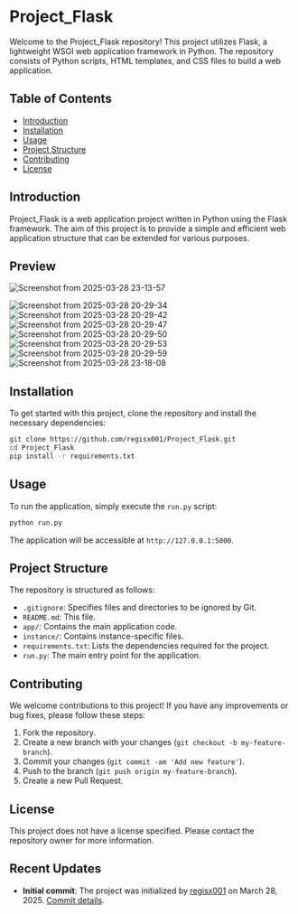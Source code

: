 # Project_Flask

Welcome to the Project_Flask repository! This project utilizes Flask, a lightweight WSGI web application framework in Python. The repository consists of Python scripts, HTML templates, and CSS files to build a web application.

## Table of Contents

- [Introduction](#introduction)
- [Installation](#installation)
- [Usage](#usage)
- [Project Structure](#project-structure)
- [Contributing](#contributing)
- [License](#license)

## Introduction

Project_Flask is a web application project written in Python using the Flask framework. The aim of this project is to provide a simple and efficient web application structure that can be extended for various purposes.

## Preview
![Screenshot from 2025-03-28 23-13-57](https://github.com/user-attachments/assets/8dfff4ee-aa40-4b1e-ae00-0019285a6340)

![Screenshot from 2025-03-28 20-29-34](https://github.com/user-attachments/assets/f0f13765-52e1-477b-8897-11e8a047249e)
![Screenshot from 2025-03-28 20-29-42](https://github.com/user-attachments/assets/48ac4fa4-ae42-4b42-87fe-3580c51587f3)
![Screenshot from 2025-03-28 20-29-47](https://github.com/user-attachments/assets/4553e21e-e5f3-4f83-ab51-5a5a7d53155b)
![Screenshot from 2025-03-28 20-29-50](https://github.com/user-attachments/assets/00d916ab-4b00-4bd6-adeb-d5ad6ecac890)
![Screenshot from 2025-03-28 20-29-53](https://github.com/user-attachments/assets/924a7e7a-89b7-47eb-bc71-47ea6239a089)
![Screenshot from 2025-03-28 20-29-59](https://github.com/user-attachments/assets/15106d9b-f54f-40ee-8ad9-7374dac43d3a)
![Screenshot from 2025-03-28 23-18-08](https://github.com/user-attachments/assets/e5928296-2e94-480c-aee2-4e32a0767e3b)



## Installation

To get started with this project, clone the repository and install the necessary dependencies:

```bash
git clone https://github.com/regisx001/Project_Flask.git
cd Project_Flask
pip install -r requirements.txt
```

## Usage

To run the application, simply execute the `run.py` script:

```bash
python run.py
```

The application will be accessible at `http://127.0.0.1:5000`.

## Project Structure

The repository is structured as follows:

- `.gitignore`: Specifies files and directories to be ignored by Git.
- `README.md`: This file.
- `app/`: Contains the main application code.
- `instance/`: Contains instance-specific files.
- `requirements.txt`: Lists the dependencies required for the project.
- `run.py`: The main entry point for the application.

## Contributing

We welcome contributions to this project! If you have any improvements or bug fixes, please follow these steps:

1. Fork the repository.
2. Create a new branch with your changes (`git checkout -b my-feature-branch`).
3. Commit your changes (`git commit -am 'Add new feature'`).
4. Push to the branch (`git push origin my-feature-branch`).
5. Create a new Pull Request.

## License

This project does not have a license specified. Please contact the repository owner for more information.

## Recent Updates

- **Initial commit**: The project was initialized by [regisx001](https://github.com/regisx001) on March 28, 2025. [Commit details](https://github.com/regisx001/Project_Flask/commit/ed1839b855195a6447f999d4cbd5fe8f2425a025).
